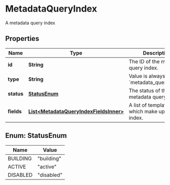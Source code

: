 

# MetadataQueryIndex

A metadata query index

## Properties

| Name | Type | Description | Notes |
|------------ | ------------- | ------------- | -------------|
|**id** | **String** | The ID of the metadata query index. |  [optional] |
|**type** | **String** | Value is always &#x60;metadata_query_index&#x60; |  |
|**status** | [**StatusEnum**](#StatusEnum) | The status of the metadata query index |  |
|**fields** | [**List&lt;MetadataQueryIndexFieldsInner&gt;**](MetadataQueryIndexFieldsInner.md) | A list of template fields which make up the index. |  [optional] |



## Enum: StatusEnum

| Name | Value |
|---- | -----|
| BUILDING | &quot;building&quot; |
| ACTIVE | &quot;active&quot; |
| DISABLED | &quot;disabled&quot; |



